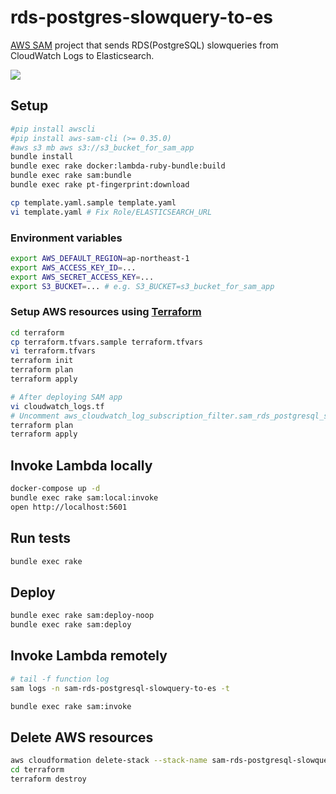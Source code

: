 # rds-postgres-slowquery-to-es

[AWS SAM](https://aws.amazon.com/serverless/sam/) project that sends RDS(PostgreSQL) slowqueries from CloudWatch Logs to Elasticsearch.

[![](https://github.com/winebarrel/sam-rds-postgresql-slowquery-to-es/workflows/spec/badge.svg)](https://github.com/winebarrel/sam-rds-postgresql-slowquery-to-es/actions)


## Setup

```sh
#pip install awscli
#pip install aws-sam-cli (>= 0.35.0)
#aws s3 mb aws s3://s3_bucket_for_sam_app
bundle install
bundle exec rake docker:lambda-ruby-bundle:build
bundle exec rake sam:bundle
bundle exec rake pt-fingerprint:download

cp template.yaml.sample template.yaml
vi template.yaml # Fix Role/ELASTICSEARCH_URL
```

### Environment variables

```sh
export AWS_DEFAULT_REGION=ap-northeast-1
export AWS_ACCESS_KEY_ID=...
export AWS_SECRET_ACCESS_KEY=...
export S3_BUCKET=... # e.g. S3_BUCKET=s3_bucket_for_sam_app
```

### Setup AWS resources using [Terraform](https://www.terraform.io)

```sh
cd terraform
cp terraform.tfvars.sample terraform.tfvars
vi terraform.tfvars
terraform init
terraform plan
terraform apply

# After deploying SAM app
vi cloudwatch_logs.tf
# Uncomment aws_cloudwatch_log_subscription_filter.sam_rds_postgresql_slowquery_to_es
terraform plan
terraform apply
```

## Invoke Lambda locally

```sh
docker-compose up -d
bundle exec rake sam:local:invoke
open http://localhost:5601
```

## Run tests

```sh
bundle exec rake
```

## Deploy

```sh
bundle exec rake sam:deploy-noop
bundle exec rake sam:deploy
```

## Invoke Lambda remotely

```sh
# tail -f function log
sam logs -n sam-rds-postgresql-slowquery-to-es -t
```

```sh
bundle exec rake sam:invoke
```

## Delete AWS resources

```sh
aws cloudformation delete-stack --stack-name sam-rds-postgresql-slowquery-to-es
cd terraform
terraform destroy
```
